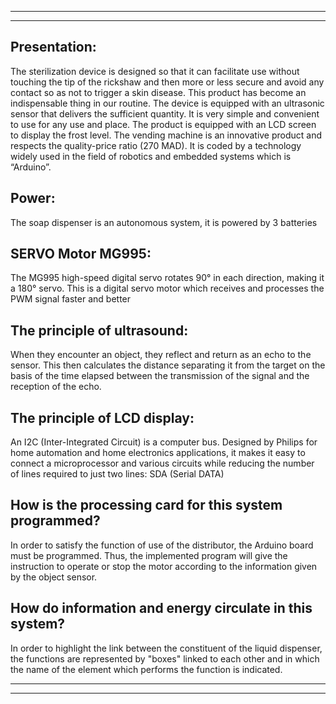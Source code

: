 -----------------------------------------------------------------------------------------------------------------------------------------------------------------------
-----------------------------------------------------------------------------------------------------------------------------------------------------------------------
Presentation:
-------------
The sterilization device is designed so that it can facilitate use without touching the tip of the rickshaw and then more or less secure and avoid any contact so as not to trigger a skin disease. This product has become an indispensable thing in our routine. The device is equipped with an ultrasonic sensor that delivers the sufficient quantity. It is very simple and convenient to use for any use and place. The product is equipped with an LCD screen to display the frost level. The vending machine is an innovative product and respects the quality-price ratio (270 MAD). It is coded by a technology widely used in the field of robotics and embedded systems which is “Arduino”.

Power:
------

The soap dispenser is an autonomous system, it is powered by 3 batteries

SERVO Motor MG995:
------------------
The MG995 high-speed digital servo rotates 90° in each direction, making it a 180° servo. This is a digital servo motor which receives and processes the PWM signal faster and better

The principle of ultrasound:
----------------------------
When they encounter an object, they reflect and return as an echo to the sensor. This then calculates the distance separating it from the target on the basis of the time elapsed between the transmission of the signal and the reception of the echo.

The principle of LCD display:
-----------------------------
An I2C (Inter-Integrated Circuit) is a computer bus. Designed by Philips for home automation and home electronics applications, it makes it easy to connect a microprocessor and various circuits while reducing the number of lines required to just two lines: SDA (Serial DATA)

How is the processing card for this system programmed?
------------------------------------------------------
In order to satisfy the function of use of the distributor, the Arduino board must be programmed. Thus, the implemented program will give the instruction to operate or stop the motor according to the information given by the object sensor.

How do information and energy circulate in this system?
-------------------------------------------------------
In order to highlight the link between the constituent of the liquid dispenser, the functions are represented by "boxes" linked to each other and in which the name of the element which performs the function is indicated.

-----------------------------------------------------------------------------------------------------------------------------------------------------------------------
-----------------------------------------------------------------------------------------------------------------------------------------------------------------------
